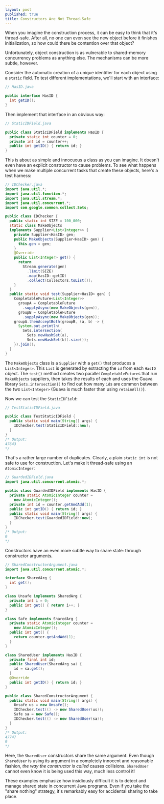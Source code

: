 ```yaml
---
layout: post
published: true
title: Constructors Are Not Thread-Safe
---
```


When you imagine the construction process, it can be easy to think that it's
thread-safe. After all, no one can even see the new object before it finishes
initialization, so how could there be contention over that object?

Unfortunately, object construction is as vulnerable to shared-memory concurrency
problems as anything else. The mechanisms can be more subtle, however.

Consider the automatic creation of a unique identifier for each object using a
`static` field. To test different implementations, we'll start with an
interface:

```java
// HasID.java

public interface HasID {
  int getID();
}
```

Then implement that interface in an obvious way:

```java
// StaticIDField.java

public class StaticIDField implements HasID {
  private static int counter = 0;
  private int id = counter++;
  public int getID() { return id; }
}
```

This is about as simple and innocuous a class as you can imagine. It doesn't
even have an explicit constructor to cause problems. To see what happens when
we make multiple concurrent tasks that create these objects, here's a test
harness:

```java
// IDChecker.java
import java.util.*;
import java.util.function.*;
import java.util.stream.*;
import java.util.concurrent.*;
import com.google.common.collect.Sets;

public class IDChecker {
  public static int SIZE = 100_000;
  static class MakeObjects
  implements Supplier<List<Integer>> {
    private Supplier<HasID> gen;
    public MakeObjects(Supplier<HasID> gen) {
      this.gen = gen;
    }
    @Override
    public List<Integer> get() {
      return
        Stream.generate(gen)
          .limit(SIZE)
          .map(HasID::getID)
          .collect(Collectors.toList());
    }
  }
  public static void test(Supplier<HasID> gen) {
    CompletableFuture<List<Integer>>
      groupA = CompletableFuture
        .supplyAsync(new MakeObjects(gen)),
      groupB = CompletableFuture
        .supplyAsync(new MakeObjects(gen));
    groupA.thenAcceptBoth(groupB, (a, b) -> {
      System.out.println(
        Sets.intersection(
          Sets.newHashSet(a),
          Sets.newHashSet(b)).size());
    }).join();
  }
}
```

The `MakeObjects` class is a `Supplier` with a `get()` that produces a
`List<Integer>`. This `List` is generated by extracting the `id` from each
`HasID` object. The `test()` method creates two parallel `CompletableFuture`s
that run `MakeObjects` suppliers, then takes the results of each and uses the
Guava library `Sets.intersection()` to find out how many `id`s are common
between the two `List<Integer>` (Guava is much faster than using `retainAll()`).

Now we can test the `StaticIDField`:

```java
// TestStaticIDField.java

public class TestStaticIDField {
  public static void main(String[] args) {
    IDChecker.test(StaticIDField::new);
  }
}
/* Output:
47643
*/
```

That's a rather large number of duplicates. Clearly, a plain `static int` is not
safe to use for construction. Let's make it thread-safe using an
`AtomicInteger`:

```java
// GuardedIDField.java
import java.util.concurrent.atomic.*;

public class GuardedIDField implements HasID {
  private static AtomicInteger counter =
    new AtomicInteger();
  private int id = counter.getAndAdd(1);
  public int getID() { return id; }
  public static void main(String[] args) {
    IDChecker.test(GuardedIDField::new);
  }
}
/* Output:
0
*/
```

Constructors have an even more subtle way to share state: through constructor
arguments.

```java
// SharedConstructorArgument.java
import java.util.concurrent.atomic.*;

interface SharedArg {
  int get();
}

class Unsafe implements SharedArg {
  private int i = 0;
  public int get() { return i++; }
}

class Safe implements SharedArg {
  private static AtomicInteger counter =
    new AtomicInteger();
  public int get() {
    return counter.getAndAdd(1);
  }
}

class SharedUser implements HasID {
  private final int id;
  public SharedUser(SharedArg sa) {
    id = sa.get();
  }
  @Override
  public int getID() { return id; }
}

public class SharedConstructorArgument {
  public static void main(String[] args) {
    Unsafe us = new Unsafe();
    IDChecker.test(() -> new SharedUser(us));
    Safe sa = new Safe();
    IDChecker.test(() -> new SharedUser(sa));
  }
}
/* Output:
47747
0
*/
```

Here, the `SharedUser` constructors share the same argument. Even though
`SharedUser` is using its argument in a completely innocent and reasonable
fashion, *the way the constructor is called* causes collisions. `SharedUser`
cannot even know it is being used this way, much less control it!

These examples emphasize how insidiously difficult it is to detect and manage
shared state in concurrent Java programs. Even if you take the "share nothing"
strategy, it's remarkably easy for accidental sharing to take place.
